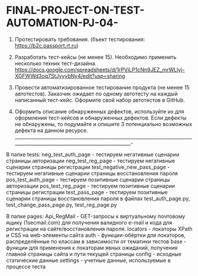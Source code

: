 # FINAL-PROJECT-ON-TEST-AUTOMATION-PJ-04-
1. Протестировать требования. (бъект тестирования: https://b2c.passport.rt.ru)

2. Разработать тест-кейсы (не менее 15). Необходимо применить несколько техник тест-дизайна. https://docs.google.com/spreadsheets/d/1rPViLP1cNn9JEZ_mrWLlyj-XGFWWd3oq7StJyyybNy4/edit?usp=sharing

3. Провести автоматизированное тестирование продукта (не менее 15 автотестов). Заказчик ожидает по одному автотесту на каждый написанный тест-кейс. Оформите свой набор автотестов в GitHub.

4. Оформить описание обнаруженных дефектов, используйте их для оформления тест-кейсов и обнаруженных дефектов. Если дефекты не обнаружены, то подумайте и опишите 3 потенциально возможных дефекта на данном ресурсе.
____________________________________________________________________________________________________________________________-

В папке tests:
neg_test_auth_page - тестируем негативные сценарии страницы авторизации
neg_test_reg_page - тестируем негативные сценарии страницы регистрации test_negative_new_pass_page - тестируем негативные сценарии страницы восстановления пароля
pos_test_auth_page - тестируем позитивные сценарии страницы авторизации
pos_test_reg_page - тестируем позитивные сценарии страницы регистрации
test_pass_page - тестируем позитивные сценарии страницы восстановления пароля в файлах test_auth_page.py, test_change_pass_page.py, test_reg_page.py 


В папке pages:
Api_RegMail - GET-запросы к виртуальному почтовому ящику (1secmail.com) для получения валидного e-mail и кода для регистрации на сайте/восстановления пароля.
locators - локаторы XPath и CSS на web-элементы сайта
auth - функции-обёртки для локаторов, распределённые по классам в зависимости от тематики тестов
base - функции для применения к локаторам явных ожиданий, получения главной страницы сайта и пути текущей страницы
config - исходные статические данные
settings - учетные данные, используемые в процессе теста
